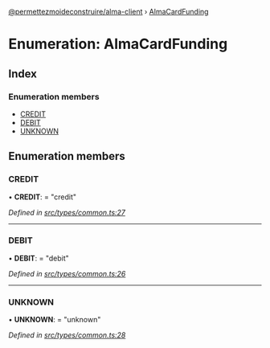 [@permettezmoideconstruire/alma-client](../globals.md) › [AlmaCardFunding](almacardfunding.md)

# Enumeration: AlmaCardFunding

## Index

### Enumeration members

* [CREDIT](almacardfunding.md#credit)
* [DEBIT](almacardfunding.md#debit)
* [UNKNOWN](almacardfunding.md#unknown)

## Enumeration members

###  CREDIT

• **CREDIT**: = "credit"

*Defined in [src/types/common.ts:27](https://github.com/permettez-moi-de-construire/alma-client/blob/b80dcbf/src/types/common.ts#L27)*

___

###  DEBIT

• **DEBIT**: = "debit"

*Defined in [src/types/common.ts:26](https://github.com/permettez-moi-de-construire/alma-client/blob/b80dcbf/src/types/common.ts#L26)*

___

###  UNKNOWN

• **UNKNOWN**: = "unknown"

*Defined in [src/types/common.ts:28](https://github.com/permettez-moi-de-construire/alma-client/blob/b80dcbf/src/types/common.ts#L28)*
